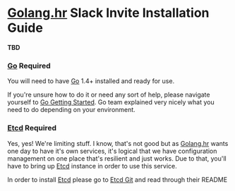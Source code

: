 # [Golang.hr] Slack Invite Installation Guide

**TBD**

### [Go] Required

You will need to have [Go] 1.4+ installed and ready for use.

If you're unsure how to do it or need any sort of help, please navigate yourself to
[Go Getting Started]. Go team explained very nicely what you need to do depending on your
environment.

### [Etcd] Required

Yes, yes! We're limiting stuff. I know, that's not good but as [Golang.hr] wants one day to
have it's own services, it's logical that we have configuration management on one place that's
resilient and just works. Due to that, you'll have to bring up [Etcd] instance in order to use this service.

In order to install [Etcd] please go to [Etcd Git] and read through their README




[Golang.hr]: <https://github.com/golanghr>
[Golang.hr Slack Invite]: <https://github.com/golanghr/slack-invite>
[Golang.hr Platform]: <https://github.com/golanghr/platform>

[Etcd]: <https://coreos.com/etcd/>
[Etcd Git]: <https://github.com/coreos/etcd>

[Go]: <http://golang.org/>
[Go Getting Started]: <>
